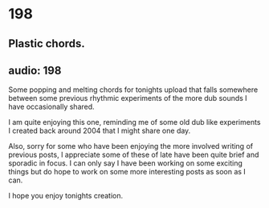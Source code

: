 # 198
## Plastic chords.
audio: 198
---

Some popping and melting chords for tonights upload that falls somewhere between some previous rhythmic experiments of the more dub sounds I have occasionally shared.

I am quite enjoying this one, reminding me of some old dub like experiments I created back around 2004 that I might share one day.

Also, sorry for some who have been enjoying the more involved writing of previous posts, I appreciate some of these of late have been quite brief and sporadic in focus. I can only say I have been working on some exciting things but do hope to work on some more interesting posts as soon as I can.

I hope you enjoy tonights creation.